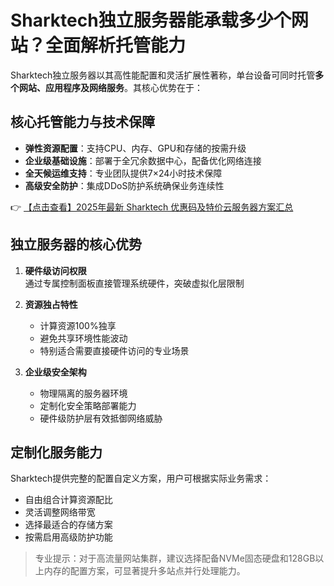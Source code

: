 # Sharktech独立服务器能承载多少个网站？全面解析托管能力

Sharktech独立服务器以其高性能配置和灵活扩展性著称，单台设备可同时托管**多个网站、应用程序及网络服务**。其核心优势在于：

## 核心托管能力与技术保障
- **弹性资源配置**：支持CPU、内存、GPU和存储的按需升级
- **企业级基础设施**：部署于全冗余数据中心，配备优化网络连接
- **全天候运维支持**：专业团队提供7×24小时技术保障
- **高级安全防护**：集成DDoS防护系统确保业务连续性

👉 [【点击查看】2025年最新 Sharktech 优惠码及特价云服务器方案汇总](https://bit.ly/Sharktech)

## 独立服务器的核心优势
1. **硬件级访问权限**  
   通过专属控制面板直接管理系统硬件，突破虚拟化层限制

2. **资源独占特性**  
   - 计算资源100%独享
   - 避免共享环境性能波动
   - 特别适合需要直接硬件访问的专业场景

3. **企业级安全架构**  
   - 物理隔离的服务器环境
   - 定制化安全策略部署能力
   - 硬件级防护层有效抵御网络威胁

## 定制化服务能力
Sharktech提供完整的配置自定义方案，用户可根据实际业务需求：
- 自由组合计算资源配比
- 灵活调整网络带宽
- 选择最适合的存储方案
- 按需启用高级防护功能

> 专业提示：对于高流量网站集群，建议选择配备NVMe固态硬盘和128GB以上内存的配置方案，可显著提升多站点并行处理能力。